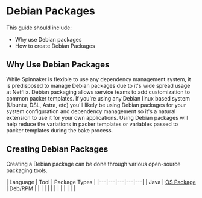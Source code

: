 # Debian Packages

This guide should include:

- Why use Debian packages
- How to create Debian Packages


## Why Use Debian Packages

While Spinnaker is flexible to use any dependency management system, it is predisposed to manage Debian packages due to it's wide spread usage at Netflix.  Debian packaging allows service teams to add customization to common packer templates.  If you're using any Debian linux based system (Ubuntu, DSL, Astra, etc) you'll likely be using Debian packages for your system configuration and dependency management so it's a natural extension to use it for your own applications.  Using Debian packages will help reduce the variations in packer templates or variables passed to packer templates during the bake process.

## Creating Debian Packages

Creating a Debian package can be done through various open-source packaging tools.  

| Language | Tool | Package Types |
|---|---|---|---|---|
| Java   | [OS Package](https://github.com/nebula-plugins/gradle-ospackage-plugin)  | Deb/RPM |
|   |   |   |   |   |
|   |   |   |   |   |
